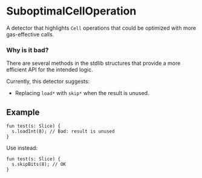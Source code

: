 # SuboptimalCellOperation
A detector that highlights `Cell` operations that could be optimized with
more gas-effective calls.

### Why is it bad?
There are several methods in the stdlib structures that provide a more
efficient API for the intended logic.

Currently, this detector suggests:
* Replacing `load*` with `skip*` when the result is unused.

## Example
```tact
fun test(s: Slice) {
  s.loadInt(8); // Bad: result is unused
}
```

Use instead:
```tact
fun test(s: Slice) {
  s.skipBits(8); // OK
}
```
